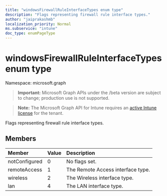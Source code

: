 ```yaml
---
title: "windowsFirewallRuleInterfaceTypes enum type"
description: "Flags representing firewall rule interface types."
author: "jaiprakashmb"
localization_priority: Normal
ms.subservice: "intune"
doc_type: enumPageType
---
```


# windowsFirewallRuleInterfaceTypes enum type

Namespace: microsoft.graph
> **Important:** Microsoft Graph APIs under the /beta version are subject to change; production use is not supported.

> **Note:** The Microsoft Graph API for Intune requires an [active Intune license](https://go.microsoft.com/fwlink/?linkid=839381) for the tenant.


Flags representing firewall rule interface types.

## Members
|Member|Value|Description|
|:---|:---|:---|
|notConfigured|0|No flags set.|
|remoteAccess|1|The Remote Access interface type.|
|wireless|2|The Wireless interface type.|
|lan|4|The LAN interface type.|

